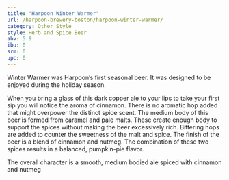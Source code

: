 ```yaml
---
title: "Harpoon Winter Warmer"
url: /harpoon-brewery-boston/harpoon-winter-warmer/
category: Other Style
style: Herb and Spice Beer
abv: 5.9
ibu: 0
srm: 0
upc: 0
---
```

Winter Warmer was Harpoon’s first seasonal beer.  It was designed to be enjoyed during the holiday season. 

When you bring a glass of this dark copper ale to your lips to take your first sip you will notice the aroma of cinnamon.  There is no aromatic hop added that might overpower the distinct spice scent.  The medium body of this beer is formed from caramel and pale malts.  These create enough body to support the spices without making the beer excessively rich.  Bittering hops are added to counter the sweetness of the malt and spice.  The finish of the beer is a blend of cinnamon and nutmeg.  The combination of these two spices results in a balanced, pumpkin-pie flavor. 

The overall character is a smooth, medium bodied ale spiced with cinnamon and nutmeg
